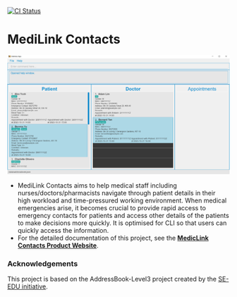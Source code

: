 [![CI Status](https://github.com/se-edu/addressbook-level3/workflows/Java%20CI/badge.svg)](https://github.com/se-edu/addressbook-level3/actions)

# MediLink Contacts

![Ui](docs/images/Ui.png)

* MediLink Contacts aims to help medical staff including nurses/doctors/pharmacists navigate through patient details in
  their high workload and time-pressured working environment. When medical emergencies arise, it becomes crucial to
  provide rapid access to emergency contacts for patients and access other details of the patients to make decisions
  more quickly. It is optimised for CLI so that users can quickly access the information.
* For the detailed documentation of this project, see the
  **[MedicLink Contacts Product Website](https://ay2324s1-cs2103t-t09-3.github.io/tp/)**.

### Acknowledgements

This project is based on the AddressBook-Level3 project created by the [SE-EDU initiative](https://se-education.org).